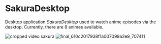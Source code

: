 # SakuraDesktop
Desktop application *SakuraDesktop* used to watch anime episodes via the desktop. Currently, there are 8 animes available.

![cropped video sakura](https://user-images.githubusercontent.com/64584067/128374090-ce3a58e9-bfb8-4449-ae05-e1ce24710efa.gif)
![final_610c2017938f1a007099a2e9_707411](https://user-images.githubusercontent.com/64584067/128395804-c6daa4ed-4b71-433f-b24e-77a4f72c218a.gif)

